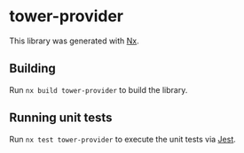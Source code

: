 # tower-provider

This library was generated with [Nx](https://nx.dev).

## Building

Run `nx build tower-provider` to build the library.

## Running unit tests

Run `nx test tower-provider` to execute the unit tests via [Jest](https://jestjs.io).
